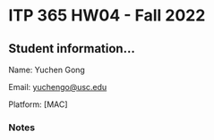 # ITP 365 HW04 - Fall 2022 #

## Student information... ##
Name: Yuchen Gong

Email: yuchengo@usc.edu

Platform: [MAC]

### Notes ###
